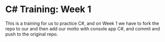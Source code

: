 # C# Training: Week 1

This is a training for us to practice C#, and on Week 1 we have to fork the repo to our and then add our motto with console app C#, and commit and push to the original repo. 